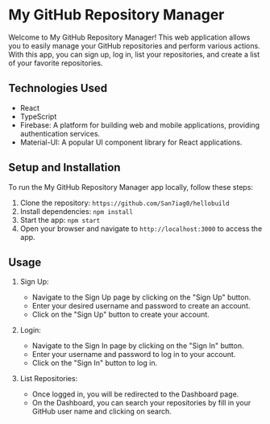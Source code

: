# My GitHub Repository Manager

Welcome to My GitHub Repository Manager! This web application allows you to easily manage your GitHub repositories and perform various actions. With this app, you can sign up, log in, list your repositories, and create a list of your favorite repositories.

## Technologies Used

- React
- TypeScript
- Firebase: A platform for building web and mobile applications, providing authentication services.
- Material-UI: A popular UI component library for React applications.

## Setup and Installation

To run the My GitHub Repository Manager app locally, follow these steps:

1. Clone the repository: `https://github.com/San7iag0/hellobuild`
2. Install dependencies: `npm install`
3. Start the app: `npm start`
4. Open your browser and navigate to `http://localhost:3000` to access the app.

## Usage

1. Sign Up:
   - Navigate to the Sign Up page by clicking on the "Sign Up" button.
   - Enter your desired username and password to create an account.
   - Click on the "Sign Up" button to create your account.

2. Login:
   - Navigate to the Sign In page by clicking on the "Sign In" button.
   - Enter your username and password to log in to your account.
   - Click on the "Sign In" button to log in.

3. List Repositories:
   - Once logged in, you will be redirected to the Dashboard page.
   - On the Dashboard, you can search your repositories by fill in your GitHub user name and clicking on search.
